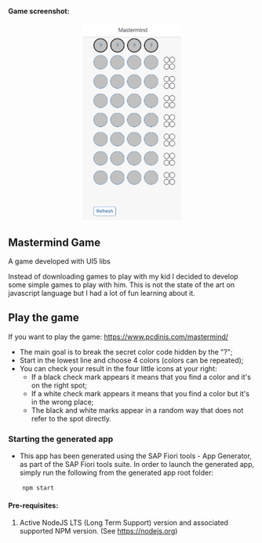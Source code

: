 #### Game screenshot:

<p align="center">
<img src="webapp\images\GameScreenShot.png" width="200px" height="400px"/>
</p>

## Mastermind Game

A game developed with UI5 libs

Instead of downloading games to play with my kid I decided to develop some simple games to play with him. This is not the state of the art on javascript language but I had a lot of fun learning about it.

## Play the game

If you want to play the game: https://www.pcdinis.com/mastermind/

- The main goal is to break the secret color code hidden by the "?";
- Start in the lowest line and choose 4 colors (colors can be repeated);
- You can check your result in the four little icons at your right:
  - If a black check mark appears it means that you find a color and it's on the right spot;
  - If a white check mark appears it means that you find a color but it's in the wrong place;
  - The black and white marks appear in a random way that does not refer to the spot directly.

### Starting the generated app

-   This app has been generated using the SAP Fiori tools - App Generator, as part of the SAP Fiori tools suite.  In order to launch the generated app, simply run the following from the generated app root folder:

```
    npm start
```

#### Pre-requisites:

1. Active NodeJS LTS (Long Term Support) version and associated supported NPM version.  (See https://nodejs.org)


